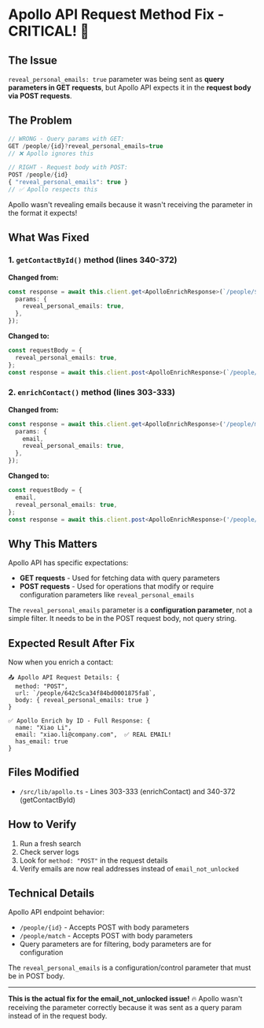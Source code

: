 # Apollo API Request Method Fix - CRITICAL! 🚨

## The Issue

`reveal_personal_emails: true` parameter was being sent as **query parameters in GET requests**, but Apollo API expects it in the **request body via POST requests**.

## The Problem

```typescript
// WRONG - Query params with GET:
GET /people/{id}?reveal_personal_emails=true
// ❌ Apollo ignores this

// RIGHT - Request body with POST:
POST /people/{id}
{ "reveal_personal_emails": true }
// ✅ Apollo respects this
```

Apollo wasn't revealing emails because it wasn't receiving the parameter in the format it expects!

## What Was Fixed

### 1. **`getContactById()` method** (lines 340-372)
**Changed from:**
```typescript
const response = await this.client.get<ApolloEnrichResponse>(`/people/${id}`, {
  params: {
    reveal_personal_emails: true,
  },
});
```

**Changed to:**
```typescript
const requestBody = {
  reveal_personal_emails: true,
};
const response = await this.client.post<ApolloEnrichResponse>(`/people/${id}`, requestBody);
```

### 2. **`enrichContact()` method** (lines 303-333)
**Changed from:**
```typescript
const response = await this.client.get<ApolloEnrichResponse>('/people/match', {
  params: {
    email,
    reveal_personal_emails: true,
  },
});
```

**Changed to:**
```typescript
const requestBody = {
  email,
  reveal_personal_emails: true,
};
const response = await this.client.post<ApolloEnrichResponse>('/people/match', requestBody);
```

## Why This Matters

Apollo API has specific expectations:
- **GET requests** - Used for fetching data with query parameters
- **POST requests** - Used for operations that modify or require configuration parameters like `reveal_personal_emails`

The `reveal_personal_emails` parameter is a **configuration parameter**, not a simple filter. It needs to be in the POST request body, not query string.

## Expected Result After Fix

Now when you enrich a contact:

```
📤 Apollo API Request Details: {
  method: "POST",
  url: `/people/642c5ca34f84bd0001875fa8`,
  body: { reveal_personal_emails: true }
}

✅ Apollo Enrich by ID - Full Response: {
  name: "Xiao Li",
  email: "xiao.li@company.com",  ✅ REAL EMAIL!
  has_email: true
}
```

## Files Modified

- `/src/lib/apollo.ts` - Lines 303-333 (enrichContact) and 340-372 (getContactById)

## How to Verify

1. Run a fresh search
2. Check server logs
3. Look for `method: "POST"` in the request details
4. Verify emails are now real addresses instead of `email_not_unlocked`

## Technical Details

Apollo API endpoint behavior:
- `/people/{id}` - Accepts POST with body parameters
- `/people/match` - Accepts POST with body parameters
- Query parameters are for filtering, body parameters are for configuration

The `reveal_personal_emails` is a configuration/control parameter that must be in POST body.

---

**This is the actual fix for the email_not_unlocked issue!** 🔥
Apollo wasn't receiving the parameter correctly because it was sent as a query param instead of in the request body.
